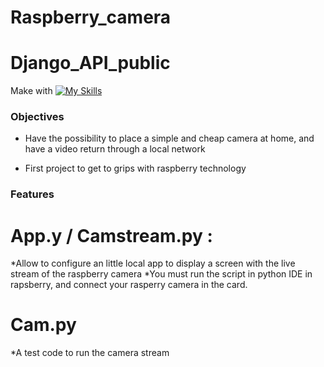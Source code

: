 # Raspberry_camera

# Django_API_public

Make with 
[![My Skills](https://skills.thijs.gg/icons?i=python)](https://skills.thijs.gg)

### Objectives

* Have the possibility to place a simple and cheap camera at home, and have a video return through a local network

* First project to get to grips with raspberry technology

### Features

# App.y / Camstream.py :

*Allow to configure an little local app to display a screen with the live stream of the raspberry camera
*You must run the script in python IDE in rapsberry, and connect your rasperry camera in the card.

# Cam.py

*A test code to run the camera stream

